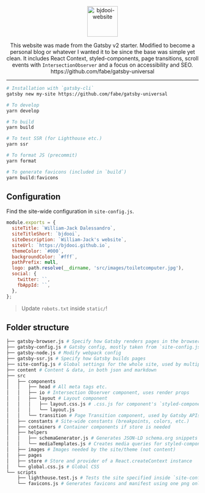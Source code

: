 <p align="center">
  <a href="https://bjdooi.github.io/">
    <img
      src="https://i.imgur.com/MFWrZSx.png"
      height="80"
      alt="bjdooi-website"
      title="bjdooi-website"
    />
  </a>
</p>

<p align="center">
  This website was made from the Gatsby v2 starter. Modified to become a personal blog or whatever I wanted it to be since the base was simple yet clean. It includes React Context, styled-components, page transitions, scroll events with <code>IntersectionObserver</code> and a focus on accessibility and SEO. https://github.com/fabe/gatsby-universal
</p>

***

```bash
# Installation with `gatsby-cli`
gatsby new my-site https://github.com/fabe/gatsby-universal

# To develop
yarn develop

# To build
yarn build

# To test SSR (for Lighthouse etc.)
yarn ssr

# To format JS (precommit)
yarn format

# To generate favicons (included in `build`)
yarn build:favicons
```

## Configuration

Find the site-wide configuration in `site-config.js`.

```js
module.exports = {
  siteTitle: `William-Jack Dalessandro`,
  siteTitleShort: `bjdooi`,
  siteDescription: `William-Jack's website`,
  siteUrl: `https://bjdooi.github.io`,
  themeColor: `#000`,
  backgroundColor: `#fff`,
  pathPrefix: null,
  logo: path.resolve(__dirname, 'src/images/toiletcomputer.jpg'),
  social: {
    twitter: ``,
    fbAppId: ``,
  },
};
```

> Update `robots.txt` inside `static/`!

## Folder structure
```bash
├── gatsby-browser.js # Specify how Gatsby renders pages in the browser
├── gatsby-config.js # Gatsby config, mostly taken from `site-config.js`
├── gatsby-node.js # Modify webpack config
├── gatsby-ssr.js # Specify how Gatsby builds pages
├── site-config.js # Global settings for the whole site, used by multiple scripts
├── content # Content & data, in both json and markdown
├── src
│   ├── components
│   │   ├── head # All meta tags etc.
│   │   ├── io # Intersection Observer component, uses render props
│   │   ├── layout # Layout component
│   │   │   ├── layout.css.js # .css.js for component's `styled-components`
│   │   │   └── layout.js
│   │   └── transition # Page Transition component, used by Gatsby APIs
│   ├── constants # Site-wide constants (breakpoints, colors, etc.)
│   ├── containers # Container components if store is needed
│   ├── helpers
│   │   ├── schemaGenerator.js # Generates JSON-LD schema.org snippets
│   │   └── mediaTemplates.js # Creates media queries for styled-components
│   ├── images # Images needed by the site/theme (not content)
│   ├── pages
│   ├── store # Store and provider of a React.createContext instance
│   └── global.css.js # Global CSS
└── scripts
    ├── lighthouse.test.js # Tests the site specified inside `site-config.js` with Google Lighthouse (WIP)
    └── favicons.js # Generates favicons and manifest using one png only.
```
